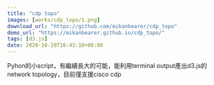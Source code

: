 ```yaml
---
title: "cdp topo"
images: [works/cdp_topo/1.png]
download_url: "https://github.com/mikanbearer/cdp_topo"
demo_url: "https://mikanbearer.github.io/cdp_topo/"
tags: [d3.js]
date: 2020-10-20T16:43:10+08:00
---
```


Pyhon的小script，有繼續長大的可能，能利用terminal output產出d3.js的network topology，目前僅支援cisco cdp